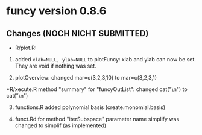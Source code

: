 <!-- NEWS.md is generated from NEWS.Rmd. Please edit that file -->


funcy version 0.8.6
===================

Changes (NOCH NICHT SUBMITTED)
-------

* R/plot.R:

1. added `xlab=NULL, ylab=NULL` to plotFuncy: xlab and ylab can now be
   set. They are void if nothing was set. 

2. plotOverview: changed mar=c(3,2,3,10) to mar=c(3,2,3,1)

*R/xecute.R
method "summary" for "funcyOutList": changed cat("\\n") to cat("\n")

3. functions.R
added polynomial basis (create.monomial.basis)

4. funct.Rd
for method "iterSubspace" parameter name simplify was changed to simplif (as implemented)
